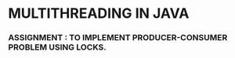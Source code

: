 # **MULTITHREADING IN JAVA** </BR> 
### ASSIGNMENT : TO IMPLEMENT PRODUCER-CONSUMER PROBLEM USING LOCKS. </BR>
